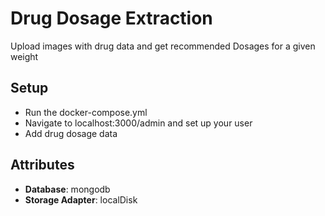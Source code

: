 # Drug Dosage Extraction

Upload images with drug data and get recommended Dosages for a given weight

## Setup

* Run the docker-compose.yml
* Navigate to localhost:3000/admin and set up your user
* Add drug dosage data

## Attributes

- **Database**: mongodb
- **Storage Adapter**: localDisk
